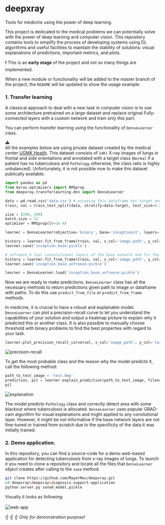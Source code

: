 # deepxray
Tools for medicine using the power of deep learning.

This project is dedicated to the medical problems we can potentially solve with the power of deep learning and computer vision.
This repository contains tools to simplify the process of developing systems using DL algorithms and useful facilities to maintain the stability of solutions: visual explanations of predictions, important metrics, and plots.

:exclamation: This is an __early stage__ of the project and not so many things are implemented.

When a new module or functionality will be added to the master branch of the project, the ``README`` will be updated to show the usage example.

### 1. Transfer learning
A classical approach to deal with a new task in computer vision is to use some architecture pretrained on a large dataset and replace original Fully-connected layers with a custom network and train only this part.

You can perform transfer learning using the functionality of ``DenseLearner`` class.

:warning: <br>
All the examples below are using private dataset created by the medical center [UGMK Health](https://www.ugmk-clinic.ru/page/translator/eng/). This dataset consists of ``14K+`` X-ray images of lungs in frontal and side orientations and annotated with a target class (``Normal`` if a patient has no tuberculosis and ``Pathology`` otherwise, the class ratio is highly unbalanced). Unfortunately, it is not possible now to make this dataset publically available.

```python
import pandas as pd
from keras.optimizers import RMSprop
from deepxray.transferlearning.dnn import DenseLearner

data = pd.read_csv('data.csv') # assuming this dataframe has target and image_path columns
train, val = train_test_split(data, stratify=data.target, test_size=0.2, shuffle=True, random_state=555)

size = (299, 299)
batch_size = 32
optimizer = RMSprop(lr=1e-4)

learner = DenseLearner(objective='binary', base='inceptionv3', layers=[512, 256], dropout=[0.5, 0.5])

history = learner.fit_from_frame(train, val, x_col='image_path', y_col='target', optimizer=optimizer, epochs=10)
learner.save('inception_base.pickle')

# unfreeze 5 last convolutional layers of the base network and fit the model again
history = learner.fit_from_frame(train, val, x_col='image_path', y_col='target', optimizer=optimizer, epochs=5, unfreeze=5)
learner.save('inception_base_unfreeze.pickle')

learner = DenseLearner.load('inception_base_unfreeze.pickle')
```

Now we are ready to make predictions. ``DenseLearner`` class has all the necessary methods to return predictions given path to image or dataframe with paths. To do this use ``predict_from_file`` or ``predict_from_frame`` methods.

In medicine, it is crucial to have a robust and explainable model. ``DenseLearner`` can plot a precision-recall curve to let you understand the capabilities of your solution and output a heatmap picture to explain why it predicted this or another class. It is also possible to manually choose threshold with binary problems to find the best properties with regard to your task.

```python
learner.plot_precision_recall_curve(val, x_col='image_path', y_col='target')
```
![precision-recall](https://i.imgur.com/EF57DWD.png)


To get the most probable class and the reason why the model predicts it, call the following method:
```python
path_to_test_image = 'test.bmp'
prediction, pil = learner.explain_prediction(path_to_test_image, filename='incept.bmp')
pil
```
![explanation](https://i.imgur.com/6FL5wJgm.png)

The model predicts ``Pathology`` class and correctly detect area with some blackout where tuberculosis is allocated.
``DenseLearner`` uses popular GRAD-cam algorithm for visual explanations and might applied to any conolutional layer.
 However, it might be not informative if the base network layers are not fine-tuned or trained from scratch due to the specificity of the data it was initially trained.
 
 ### 2. Demo application.
 In this repository, you can find a source-code for a demo web-based application for detecting tuberculosis from x-ray images of lungs.
 To launch it you need to clone a repository and locate all the files that ``DenseLearner`` object creates after calling to the ``save`` method.
 ```bash
 git clone https://github.com/MayerMax/deepxray.git
 cd deepxray\deepxray\diagnosis-support-application
 python server.py saved_model.pickle
 ```
 Visually it looks as following:<br><br>
 ![web-app](https://i.imgur.com/SIAXkJz.png)
 <br>
 
 :point_up: :point_up: :point_up: *Only for demonstration purpose!*

